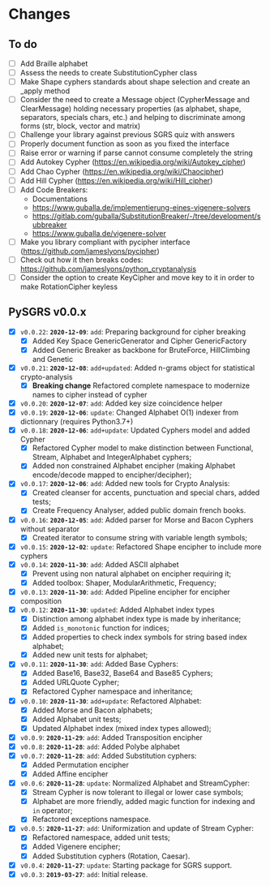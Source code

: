 # Changes

## To do

 - [ ] Add Braille alphabet
 - [ ] Assess the needs to create SubstitutionCypher class
 - [ ] Make Shape cyphers standards about shape selection and create an _apply method
 - [ ] Consider the need to create a Message object (CypherMessage and ClearMessage) holding necessary properties
   (as alphabet, shape, separators, specials chars, etc.) and helping to discriminate among forms (str, block, vector and matrix)
 - [ ] Challenge your library against previous SGRS quiz with answers
 - [ ] Properly document function as soon as you fixed the interface
 - [ ] Raise error or warning if parse cannot consume completely the string
 - [ ] Add Autokey Cypher (https://en.wikipedia.org/wiki/Autokey_cipher)
 - [ ] Add Chao Cypher (https://en.wikipedia.org/wiki/Chaocipher)
 - [ ] Add Hill Cypher (https://en.wikipedia.org/wiki/Hill_cipher)  
 - [ ] Add Code Breakers:
    - Documentations 
    - https://www.guballa.de/implementierung-eines-vigenere-solvers
    - https://gitlab.com/guballa/SubstitutionBreaker/-/tree/development/subbreaker
    - https://www.guballa.de/vigenere-solver
 - [ ] Make you library compliant with pycipher interface (https://github.com/jameslyons/pycipher)
 - [ ] Check out how it then breaks codes: https://github.com/jameslyons/python_cryptanalysis
 - [ ] Consider the option to create KeyCipher and move key to it in order to make RotationCipher keyless

## PySGRS v0.0.x

- [x] `v0.0.22`: **`2020-12-09`**: `add`: Preparing background for cipher breaking
  - [x] Added Key Space GenericGenerator and Cipher GenericFactory
  - [x] Added Generic Breaker as backbone for BruteForce, HillClimbing and Genetic
- [x] `v0.0.21`: **`2020-12-08`**: `add+updated`: Added n-grams object for statistical crypto-analysis
  - [x] **Breaking change** Refactored complete namespace to modernize names to cipher instead of cypher
- [x] `v0.0.20`: **`2020-12-07`**: `add`: Added key size coincidence helper
- [x] `v0.0.19`: **`2020-12-06`**: `update`: Changed Alphabet O(1) indexer from dictionnary (requires Python3.7+) 
- [x] `v0.0.18`: **`2020-12-06`**: `add+update`: Updated Cyphers model and added Cypher
  - [x] Refactored Cypher model to make distinction between Functional, Stream, Alphabet and IntegerAlphabet cyphers;
  - [x] Added non constrained Alphabet encipher (making Alphabet encode/decode mapped to encipher/decipher);
- [x] `v0.0.17`: **`2020-12-06`**: `add`: Added new tools for Crypto Analysis:
  - [x] Created cleanser for accents, punctuation and special chars, added tests;
  - [x] Create Frequency Analyser, added public domain french books.
- [x] `v0.0.16`: **`2020-12-05`**: `add`: Added parser for Morse and Bacon Cyphers without separator
  - [x] Created iterator to consume string with variable length symbols;
- [x] `v0.0.15`: **`2020-12-02`**: `update`: Refactored Shape encipher to include more cyphers
- [x] `v0.0.14`: **`2020-11-30`**: `add`: Added ASCII alphabet
  - [x] Prevent using non natural alphabet on encipher requiring it;
  - [x] Added toolbox: Shaper, ModularArithmetic, Frequency;
- [x] `v0.0.13`: **`2020-11-30`**: `add`: Added Pipeline encipher for encipher composition
- [x] `v0.0.12`: **`2020-11-30`**: `updated`: Added Alphabet index types
  - [x] Distinction among alphabet index type is made by inheritance;
  - [x] Added `is_monotonic` function for indices;
  - [x] Added properties to check index symbols for string based index alphabet;
  - [x] Added new unit tests for alphabet;
- [x] `v0.0.11`: **`2020-11-30`**: `add`: Added Base Cyphers:
  - [x] Added Base16, Base32, Base64 and Base85 Cyphers;
  - [x] Added URLQuote Cypher;
  - [x] Refactored Cypher namespace and inheritance;
- [x] `v0.0.10`: **`2020-11-30`**: `add+update`: Refactored Alphabet:
  - [x] Added Morse and Bacon alphabets;
  - [x] Added Alphabet unit tests;
  - [x] Updated Alphabet index (mixed index types allowed);
- [x] `v0.0.9`: **`2020-11-29`**: `add`: Added Transposition encipher
- [x] `v0.0.8`: **`2020-11-28`**: `add`: Added Polybe alphabet
- [x] `v0.0.7`: **`2020-11-28`**: `add`: Added Substitution cyphers:
  - [x] Added Permutation encipher
  - [x] Added Affine encipher
- [x] `v0.0.6`: **`2020-11-28`**: `update`: Normalized Alphabet and StreamCypher: 
  - [x] Stream Cypher is now tolerant to illegal or lower case symbols;
  - [x] Alphabet are more friendly, added magic function for indexing and `in` operator;
  - [x] Refactored exceptions namespace.
- [x] `v0.0.5`: **`2020-11-27`**: `add`: Uniformization and update of Stream Cypher:
  - [x] Refactored namespace, added unit tests;
  - [x] Added Vigenere encipher;
  - [x] Added Substitution cyphers (Rotation, Caesar).
- [x] `v0.0.4`: **`2020-11-27`**: `update`: Starting package for SGRS support.
- [x] `v0.0.3`: **`2019-03-27`**: `add`: Initial release.
